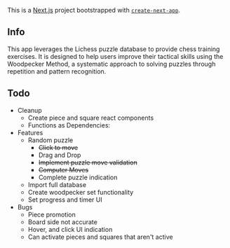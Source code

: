 This is a [Next.js](https://nextjs.org) project bootstrapped with [`create-next-app`](https://nextjs.org/docs/app/api-reference/cli/create-next-app).

## Info 
This app leverages the Lichess puzzle database to provide chess training exercises. It is designed to help users improve their tactical skills using the Woodpecker Method, a systematic approach to solving puzzles through repetition and pattern recognition.

## Todo
- Cleanup
    -  Create piece and square react components
    -  Functions as Dependencies:
- Features
    - Random puzzle
        - ~~Click to move~~
        - Drag and Drop
        - ~~Implement puzzle move validation~~
        - ~~Computer Moves~~
        - Complete puzzle indication
    - Import full database
    - Create woodpecker set functionality
    - Set progress and timer UI
- Bugs
    - Piece promotion
    - Board side not accurate
    - Hover, and click UI indication
    - Can activate pieces and squares that aren't active
